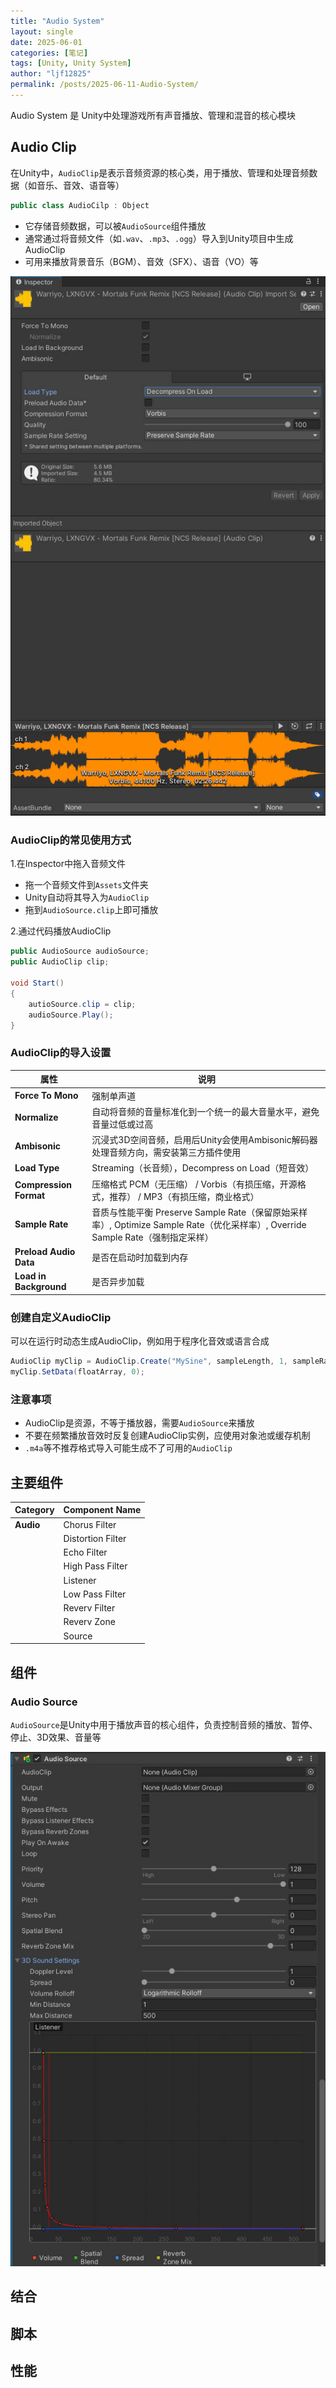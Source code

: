 ```yaml
---
title: "Audio System"
layout: single
date: 2025-06-01
categories: [笔记]
tags: [Unity, Unity System]
author: "ljf12825"
permalink: /posts/2025-06-11-Audio-System/
---
```

Audio System 是 Unity中处理游戏所有声音播放、管理和混音的核心模块

## Audio Clip
在Unity中，`AudioClip`是表示音频资源的核心类，用于播放、管理和处理音频数据（如音乐、音效、语音等）

```cs
public class AudioCilp : Object
```
- 它存储音频数据，可以被`AudioSource`组件播放
- 通常通过将音频文件（如`.wav`、`.mp3`、`.ogg`）导入到Unity项目中生成AudioClip
- 可用来播放背景音乐（BGM）、音效（SFX）、语音（VO）等

![AudioClipExample](/assets/images/AudioClipExample.jpg)

### AudioClip的常见使用方式
1.在Inspector中拖入音频文件
- 拖一个音频文件到`Assets`文件夹
- Unity自动将其导入为`AudioClip`
- 拖到`AudioSource.clip`上即可播放

2.通过代码播放AudioClip
```cs
public AudioSource audioSource;
public AudioClip clip;

void Start()
{
    autioSource.clip = clip;
    audioSource.Play();
}
```

### AudioClip的导入设置

| 属性                     | 说明                                     |
| ---------------------- | -------------------------------------- |
| **Force To Mono**      | 强制单声道                              |
| **Normalize**          | 自动将音频的音量标准化到一个统一的最大音量水平，避免音量过低或过高|
| **Ambisonic**          | 沉浸式3D空间音频，启用后Unity会使用Ambisonic解码器处理音频方向，需安装第三方插件使用 |
| **Load Type**          | Streaming（长音频），Decompress on Load（短音效） |
| **Compression Format** | 压缩格式 PCM（无压缩） / Vorbis（有损压缩，开源格式，推荐） / MP3（有损压缩，商业格式） |
| **Sample Rate**        | 音质与性能平衡 Preserve Sample Rate（保留原始采样率）, Optimize Sample Rate（优化采样率）, Override Sample Rate（强制指定采样） |
| **Preload Audio Data** | 是否在启动时加载到内存                            |
| **Load in Background** | 是否异步加载                                 |

### 创建自定义AudioClip
可以在运行时动态生成AudioClip，例如用于程序化音效或语言合成
```cs
AudioClip myClip = AudioClip.Create("MySine", sampleLength, 1, sampleRate, false);
myClip.SetData(floatArray, 0);
```

### 注意事项
- AudioClip是资源，不等于播放器，需要`AudioSource`来播放
- 不要在频繁播放音效时反复创建AudioClip实例，应使用对象池或缓存机制
- `.m4a`等不推荐格式导入可能生成不了可用的`AudioClip`



## 主要组件

| Category            | Component Name                         |
|---------------------|----------------------------------------|
| **Audio**           | Chorus Filter                          |
|                     | Distortion Filter                      |
|                     | Echo Filter                            |
|                     | High Pass Filter                       |
|                     | Listener                               |
|                     | Low Pass Filter                        |
|                     | Reverv Filter                          |
|                     | Reverv Zone                            |
|                     | Source                                 |

## 组件
### Audio Source
`AudioSource`是Unity中用于播放声音的核心组件，负责控制音频的播放、暂停、停止、3D效果、音量等

![AudioSourcePanel](/assets/images/AudioSourcePanel.jpg)





## 结合

## 脚本

## 性能